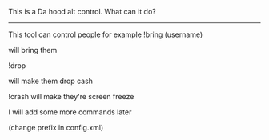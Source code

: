 This is a Da hood alt control. What can it do?

----------------------------------------------------

This tool can control people for example !bring (username) 

will bring them

!drop 

will make them drop cash

!crash will make they're screen freeze

I will add some more commands later

(change prefix in config.xml)